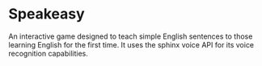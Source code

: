 Speakeasy
=========

An interactive game designed to teach simple English sentences to those learning English for the first time. 
It uses the sphinx voice API for its voice recognition capabilities.
